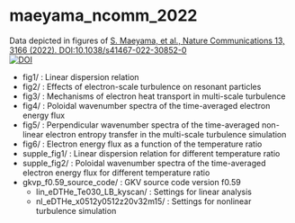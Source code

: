 # maeyama_ncomm_2022
Data depicted in figures of [S. Maeyama, et al., Nature Communications 13, 3166 (2022). DOI:10.1038/s41467-022-30852-0](https://doi.org/10.1038/s41467-022-30852-0)  
[![DOI](https://zenodo.org/badge/491382362.svg)](https://zenodo.org/badge/latestdoi/491382362)

- fig1/ : Linear dispersion relation
- fig2/ : Effects of electron-scale turbulence on resonant particles
- fig3/ : Mechanisms of electron heat transport in multi-scale turbulence
- fig4/ : Poloidal wavenumber spectra of the time-averaged electron energy flux
- fig5/ : Perpendicular wavenumber spectra of the time-averaged non-linear electron entropy transfer in the multi-scale turbulence simulation
- fig6/ : Electron energy flux as a function of the temperature ratio
- supple_fig1/ : Linear dispersion relation for different temperature ratio
- supple_fig2/ : Poloidal wavenumber spectra of the time-averaged electron energy flux for different temperature ratio
- gkvp_f0.59_source_code/ : GKV source code version f0.59
    - lin_eDTHe_Te030_LB_kyscan/ : Settings for linear analysis 
    - nl_eDTHe_x0512y0512z20v32m15/ : Settings for nonlinear turbulence simulation
